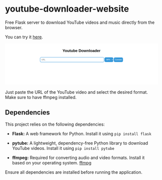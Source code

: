 # youtube-downloader-website

Free Flask server to download YouTube videos and music directly from the browser.

You can try it [here](https://tools.pythoneditor1.repl.co/youtube).

![screenshot](images/screenshot.png)

Just paste the URL of the YouTube video and select the desired format. Make sure to have ffmpeg installed.

## Dependencies

This project relies on the following dependencies:

- **Flask:** A web framework for Python. Install it using ```pip install flask```
- **pytube:** A lightweight, dependency-free Python library to download YouTube videos. Install it using ```pip install pytube```
  
- **ffmpeg:** Required for converting audio and video formats. Install it based on your operating system. [ffmpg](https://www.ffmpeg.org/download.html)

Ensure all dependencies are installed before running the application.

